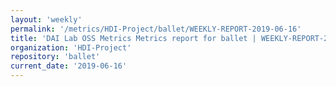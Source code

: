```yaml
---
layout: 'weekly'
permalink: '/metrics/HDI-Project/ballet/WEEKLY-REPORT-2019-06-16'
title: 'DAI Lab OSS Metrics Metrics report for ballet | WEEKLY-REPORT-2019-06-16'
organization: 'HDI-Project'
repository: 'ballet'
current_date: '2019-06-16'
---
```

